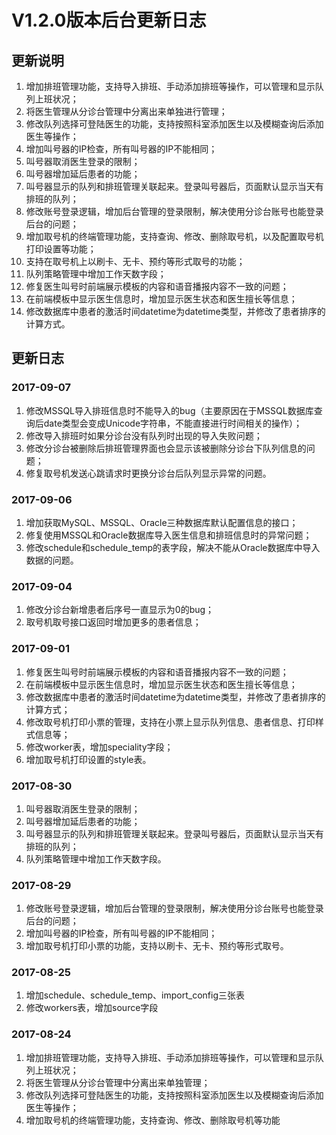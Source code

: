 # V1.2.0版本后台更新日志

## 更新说明

1. 增加排班管理功能，支持导入排班、手动添加排班等操作，可以管理和显示队列上班状况；
2. 将医生管理从分诊台管理中分离出来单独进行管理；
3. 修改队列选择可登陆医生的功能，支持按照科室添加医生以及模糊查询后添加医生等操作；
4. 增加叫号器的IP检查，所有叫号器的IP不能相同；
5. 叫号器取消医生登录的限制；
6. 叫号器增加延后患者的功能；
7. 叫号器显示的队列和排班管理关联起来。登录叫号器后，页面默认显示当天有排班的队列；
8. 修改账号登录逻辑，增加后台管理的登录限制，解决使用分诊台账号也能登录后台的问题；
9. 增加取号机的终端管理功能，支持查询、修改、删除取号机，以及配置取号机打印设置等功能；
10. 支持在取号机上以刷卡、无卡、预约等形式取号的功能；
11. 队列策略管理中增加工作天数字段；
12. 修复医生叫号时前端展示模板的内容和语音播报内容不一致的问题；
13. 在前端模板中显示医生信息时，增加显示医生状态和医生擅长等信息；
14. 修改数据库中患者的激活时间datetime为datetime类型，并修改了患者排序的计算方式。


## 更新日志

### 2017-09-07

1. 修改MSSQL导入排班信息时不能导入的bug（主要原因在于MSSQL数据库查询后date类型会变成Unicode字符串，不能直接进行时间相关的操作）；
2. 修改导入排班时如果分诊台没有队列时出现的导入失败问题；
3. 修改分诊台被删除后排班管理界面也会显示该被删除分诊台下队列信息的问题；
4. 修复取号机发送心跳请求时更换分诊台后队列显示异常的问题。


### 2017-09-06

1. 增加获取MySQL、MSSQL、Oracle三种数据库默认配置信息的接口；
2. 修复使用MSSQL和Oracle数据库导入医生信息和排班信息时的异常问题；
3. 修改schedule和schedule_temp的表字段，解决不能从Oracle数据库中导入数据的问题。


### 2017-09-04

1. 修改分诊台新增患者后序号一直显示为0的bug；
2. 取号机取号接口返回时增加更多的患者信息；


### 2017-09-01

1. 修复医生叫号时前端展示模板的内容和语音播报内容不一致的问题；
2. 在前端模板中显示医生信息时，增加显示医生状态和医生擅长等信息；
3. 修改数据库中患者的激活时间datetime为datetime类型，并修改了患者排序的计算方式；
4. 修改取号机打印小票的管理，支持在小票上显示队列信息、患者信息、打印样式信息等；
5. 修改worker表，增加speciality字段；
6. 增加取号机打印设置的style表。


### 2017-08-30

1. 叫号器取消医生登录的限制；
2. 叫号器增加延后患者的功能；
3. 叫号器显示的队列和排班管理关联起来。登录叫号器后，页面默认显示当天有排班的队列；
4. 队列策略管理中增加工作天数字段。


### 2017-08-29

1. 修改账号登录逻辑，增加后台管理的登录限制，解决使用分诊台账号也能登录后台的问题；
2. 增加叫号器的IP检查，所有叫号器的IP不能相同；
3. 增加取号机打印小票的功能，支持以刷卡、无卡、预约等形式取号。

### 2017-08-25

1. 增加schedule、schedule_temp、import_config三张表
2. 修改workers表，增加source字段

### 2017-08-24

1. 增加排班管理功能，支持导入排班、手动添加排班等操作，可以管理和显示队列上班状况；
2. 将医生管理从分诊台管理中分离出来单独管理；
3. 修改队列选择可登陆医生的功能，支持按照科室添加医生以及模糊查询后添加医生等操作；
4. 增加取号机的终端管理功能，支持查询、修改、删除取号机等功能